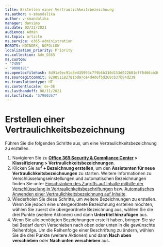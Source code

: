 ```yaml
---
title: Erstellen einer Vertraulichkeitsbezeichnung
ms.author: v-smandalika
author: v-smandalika
manager: dansimp
ms.date: 02/21/2021
audience: Admin
ms.topic: article
ms.service: o365-administration
ROBOTS: NOINDEX, NOFOLLOW
localization_priority: Priority
ms.collection: Adm_O365
ms.custom:
- "7455"
- "9000181"
ms.openlocfilehash: 8d91a9ec91c8e435993c7f9b6b310d153d022601eff5466ab30782f8e8f560ed
ms.sourcegitcommit: 920051182781bd97ce4d4d6fbd268cb37b84d239
ms.translationtype: HT
ms.contentlocale: de-DE
ms.lasthandoff: 08/11/2021
ms.locfileid: "57900367"
---
```

# <a name="create-a-sensitivity-label"></a>Erstellen einer Vertraulichkeitsbezeichnung

Führen Sie die folgenden Schritte aus, um eine Vertraulichkeitsbezeichnung zu erstellen:

1. Navigieren Sie zu **[Office 365 Security & Compliance Center](https://sip.protection.office.com/) > Klassifizierung > Vertraulichkeitsbezeichnungen**.
2. Klicken Sie auf **+ Bezeichnung erstellen**, um den **Assistenten für neue Vertraulichkeitsbezeichnungen** zu starten. Weitere Informationen zu Verschlüsselungseinstellungen und automatischen Bezeichnungen finden Sie unter [Einschränken des Zugriffs auf Inhalte mithilfe der Verschlüsselung in Vertraulichkeitsbeschriftungen](https://docs.microsoft.com/microsoft-365/compliance/encryption-sensitivity-labels) bzw. [Automatisches Anwenden einer Vertraulichkeitsbezeichnung auf Inhalte](https://docs.microsoft.com/microsoft-365/compliance/apply-sensitivity-label-automatically).
3. Wiederholen Sie diese Schritte, um weitere Bezeichnungen zu erstellen. Wenn Sie jedoch eine untergeordnete Bezeichnung erstellen möchten, wählen Sie zuerst die übergeordnete Bezeichnung aus, wählen Sie die drei Punkte (weitere Aktionen) und dann **Untertitel hinzufügen** aus.
4. Wenn Sie alle benötigten Bezeichnungen erstellt haben, bringen Sie sie bei Bedarf durch Verschieben nach oben oder unten in die gewünschte Reihenfolge. Um die Reihenfolge einer Beschriftung zu ändern, wählen Sie die drei Punkte (weitere Aktionen) und dann **Nach oben verschieben** oder **Nach unten verschieben** aus. 
